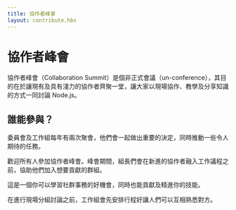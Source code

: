 ```yaml
---
title: 協作者峰會
layout: contribute.hbs
---
```


# 協作者峰會
協作者峰會（Collaboration Summit）是個非正式會議（un-conference），其目的在於讓現有及具有淺力的協作者齊聚一堂，讓大家以現場協作、教學及分享知識的方式一同討論 Node.js。

## 誰能參與？

委員會及工作組每年有兩次聚會，他們會一起做出重要的決定，同時推動一些令人期待的任務。

歡迎所有人參加協作者峰會。峰會期間，組長們會在新進的協作者融入工作議程之前，協助他們加入想要貢獻的群組。

這是一個你可以學習社群事務的好機會，同時也能貢獻及精進你的技能。

在進行現場分組討論之前，工作組會先安排行程好讓人們可以互相熟悉對方。
